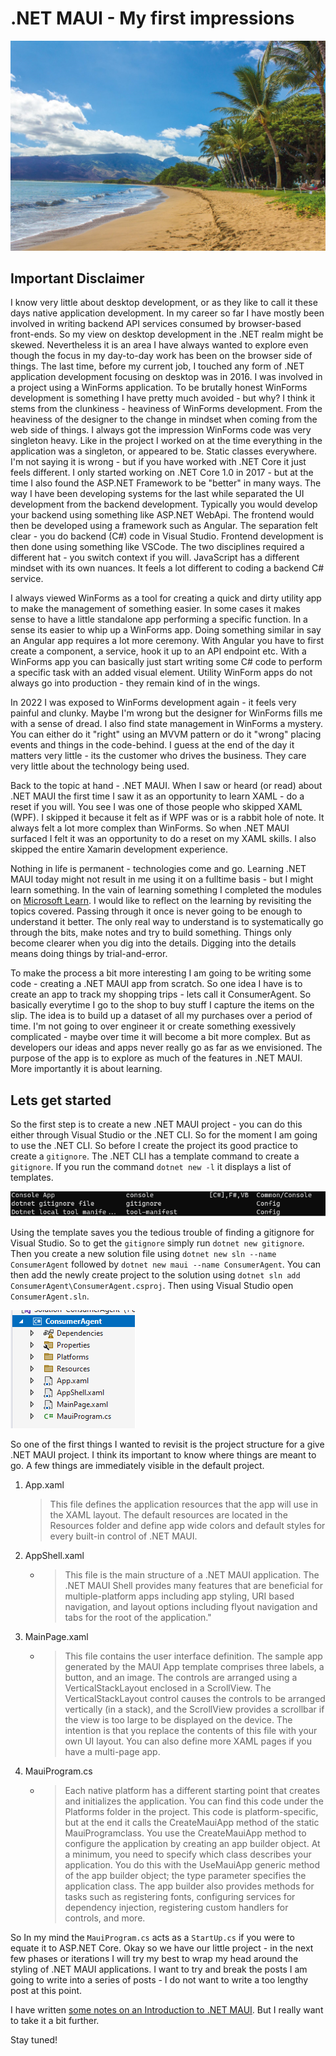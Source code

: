 # .NET MAUI - My first impressions

![.NET MAUI First Impressions](img/dotnet-maui-first-impressions.jpg)

## Important Disclaimer

I know very little about desktop development, or as they like to call it these days native application development. In my career so far I have mostly been involved in writing backend API services consumed by browser-based front-ends. So my view on desktop development in the .NET realm might be skewed. Nevertheless it is an area I have always wanted to explore even though the focus in my day-to-day work has been on the browser side of things. The last time, before my current job, I touched any form of .NET application development focusing on desktop was in 2016. I was involved in a project using a WinForms application. To be brutally honest WinForms development is something I have pretty much avoided - but why? I think it stems from the clunkiness - heaviness of WinForms development. From the heaviness of the designer to the change in mindset when coming from the web side of things. I always got the impression WinForms code was very singleton heavy. Like in the project I worked on at the time everything in the application was a singleton, or appeared to be. Static classes everywhere. I'm not saying it is wrong - but if you have worked with .NET Core it just feels different. I only started working on .NET Core 1.0 in 2017 - but at the time I also found the ASP.NET Framework to be "better" in many ways. The way I have been developing systems for the last while separated the UI development from the backend development. Typically you would develop your backend using something like ASP.NET WebApi. The frontend would then be developed using a framework such as Angular. The separation felt clear - you do backend (C#) code in Visual Studio. Frontend development is then done using something like VSCode. The two disciplines required a different hat - you switch context if you will. JavaScript has a different mindset with its own nuances. It feels a lot different to coding a backend C# service. 

I always viewed WinForms as a tool for creating a quick and dirty utility app to make the management of something easier. In some cases it makes sense to have a little standalone app performing a specific function. In a sense its easier to whip up a WinForms app. Doing something similar in say an Angular app requires a lot more ceremony. With Angular you have to first create a component, a service, hook it up to an API endpoint etc. With a WinForms app you can basically just start writing some C# code to perform a specific task with an added visual element. Utility WinForm apps do not always go into production - they remain kind of in the wings. 

In 2022 I was exposed to WinForms development again - it feels very painful and clunky. Maybe I'm wrong but the designer for WinForms fills me with a sense of dread. I also find state management in WinForms a mystery. You can either do it "right" using an MVVM pattern or do it "wrong" placing events and things in the code-behind. I guess at the end of the day it matters very little - its the customer who drives the business. They care very little about the technology being used. 

Back to the topic at hand - .NET MAUI. When I saw or heard (or read) about .NET MAUI the first time I saw it as an opportunity to learn XAML - do a reset if you will. You see I was one of those people who skipped XAML (WPF). I skipped it because it felt as if WPF was or is a rabbit hole of note. It always felt a lot more complex than WinForms. So when .NET MAUI surfaced I felt it was an opportunity to do a reset on my XAML skills. I also skipped the entire Xamarin development experience. 

Nothing in life is permanent - technologies come and go. Learning .NET MAUI today might not result in me using it on a fulltime basis - but I might learn something. In the vain of learning something I completed the modules on [Microsoft Learn](https://docs.microsoft.com/en-us/learn/paths/build-apps-with-dotnet-maui/). I would like to reflect on the learning by revisiting the topics covered. Passing through it once is never going to be enough to understand it better. The only real way to understand is to systematically go through the bits, make notes and try to build something. Things only become clearer when you dig into the details. Digging into the details means doing things by trial-and-error.

To make the process a bit more interesting I am going to be writing some code - creating a .NET MAUI app from scratch. So one idea I have is to create an app to track my shopping trips - lets call it ConsumerAgent. So basically everytime I go to the shop to buy stuff I capture the items on the slip. The idea is to build up a dataset of all my purchases over a period of time. I'm not going to over engineer it or create something exessively complicated - maybe over time it will become a bit more complex. But as developers our ideas and apps never really go as far as we envisioned. The purpose of the app is to explore as much of the features in .NET MAUI. More importantly it is about learning.

## Lets get started

So the first step is to create a new .NET MAUI project - you can do this either through Visual Studio or the .NET CLI. So for the moment I am going to use the .NET CLI. So before I create the project its good practice to create a `gitignore`. The .NET CLI has a template command to create a `gitignore`. If you run the command `dotnet new -l` it displays a list of templates.

![.NET Core CLI gitignore template](img/dotnet-cli-gitignore-template.png)

Using the template saves you the tedious trouble of finding a gitignore for Visual Studio. So to get the `gitignore` simply run `dotnet new gitignore`. Then you create a new solution file using `dotnet new sln --name ConsumerAgent` followed by `dotnet new maui --name ConsumerAgent`. You can then add the newly create project to the solution using `dotnet sln add ConsumerAgent\ConsumerAgent.csproj`. Then using Visual Studio open `ConsumerAgent.sln`.

![Consumer Agent Solution](img/consumer-agent-solution.png)

So one of the first things I wanted to revisit is the project structure for a give .NET MAUI project. I think its important to know where things are meant to go. A few things are immediately visible in the default project.

1. App.xaml
    > This file defines the application resources that the app will use in the XAML layout. The default resources are located in the Resources folder and define app wide colors and default styles for every built-in control of .NET MAUI.
2. AppShell.xaml 
    - > This file is the main structure of a .NET MAUI application. The .NET MAUI Shell provides many features that are beneficial for multiple-platform apps including app styling, URI based navigation, and layout options including flyout navigation and tabs for the root of the application."
3. MainPage.xaml
    - > This file contains the user interface definition. The sample app generated by the MAUI App template comprises three labels, a button, and an image. The controls are arranged using a VerticalStackLayout enclosed in a ScrollView. The VerticalStackLayout control causes the controls to be arranged vertically (in a stack), and the ScrollView provides a scrollbar if the view is too large to be displayed on the device. The intention is that you replace the contents of this file with your own UI layout. You can also define more XAML pages if you have a multi-page app.
4. MauiProgram.cs
    - > Each native platform has a different starting point that creates and initializes the application. You can find this code under the Platforms folder in the project. This code is platform-specific, but at the end it calls the CreateMauiApp method of the static MauiProgramclass. You use the CreateMauiApp method to configure the application by creating an app builder object. At a minimum, you need to specify which class describes your application. You do this with the UseMauiApp generic method of the app builder object; the type parameter specifies the application class. The app builder also provides methods for tasks such as registering fonts, configuring services for dependency injection, registering custom handlers for controls, and more.

So In my mind the `MauiProgram.cs` acts as a `StartUp.cs` if you were to equate it to ASP.NET Core. Okay so we have our little project - in the next few phases or iterations I will try my best to wrap my head around the styling of .NET MAUI applications. I want to try and break the posts I am going to write into a series of posts - I do not want to write a too lengthy post at this point. 

I have written [some notes on an Introduction to .NET MAUI](introducing-net-maui.md). But I really want to take it a bit further. 

Stay tuned!

